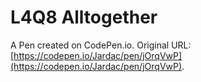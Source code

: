 # L4Q8 Alltogether

A Pen created on CodePen.io. Original URL: [https://codepen.io/Jardac/pen/jOrqVwP](https://codepen.io/Jardac/pen/jOrqVwP).


